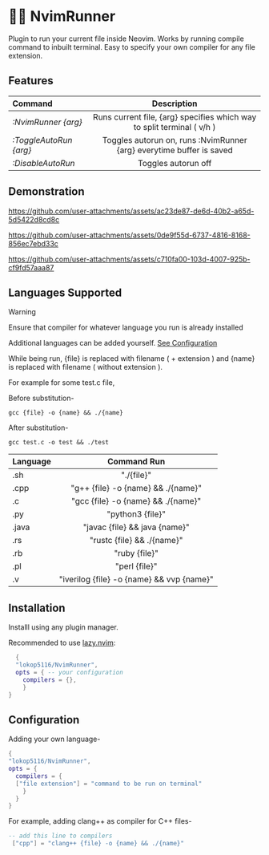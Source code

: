 # 🏃‍♂️ NvimRunner

Plugin to run your current file inside Neovim. Works by running compile command to inbuilt terminal. Easy to specify your own compiler for any file extension.

## Features

| **Command** | **Description** |
| :--- | :---: |
| _:NvimRunner {arg}_ | Runs current file, {arg} specifies which way to split terminal ( v/h ) |
| _:ToggleAutoRun {arg}_ | Toggles autorun on, runs :NvimRunner {arg} everytime buffer is saved |
| _:DisableAutoRun_ | Toggles autorun off |

## Demonstration




https://github.com/user-attachments/assets/ac23de87-de6d-40b2-a65d-5d5422d8cd8c


https://github.com/user-attachments/assets/0de9f55d-6737-4816-8168-856ec7ebd33c




https://github.com/user-attachments/assets/c710fa00-103d-4007-925b-cf9fd57aaa87



## Languages Supported

>[!warning]
>Ensure that compiler for whatever language you run is already installed

Additional languages can be added yourself. [ See Configuration ](#configuration)

While being run, {file} is replaced with filename ( + extension ) and {name} is replaced with filename ( without extension ).

For example for some test.c file,

Before substitution-

    gcc {file} -o {name} && ./{name} 

After substitution-

    gcc test.c -o test && ./test


| **Language** | **Command Run** |
| :--- | :---: |
| .sh | "./{file}" |
| .cpp | "g++ {file} -o {name} && ./{name}" |
| .c | "gcc {file} -o {name} && ./{name}" |
| .py | "python3 {file}" |
| .java | "javac {file} && java {name}" |
| .rs | "rustc {file} && ./{name}" |
| .rb | "ruby {file}" |
| .pl | "perl {file}" |
| .v | "iverilog {file} -o {name} && vvp {name}" |


## Installation 

Installl using any plugin manager.

Recommended to use [lazy.nvim](https://github.com/folke/lazy.nvim):
```lua
  {
  "lokop5116/NvimRunner",
  opts = { -- your configuration
    compilers = {},
    }
}
```

## Configuration

Adding your own language-

```lua
{
"lokop5116/NvimRunner",
opts = {
  compilers = {
  ["file extension"] = "command to be run on terminal"
    }
  }
}
```

For example, adding clang++ as compiler for C++ files-

```lua
-- add this line to compilers
 ["cpp"] = "clang++ {file} -o {name} && ./{name}" 
```
